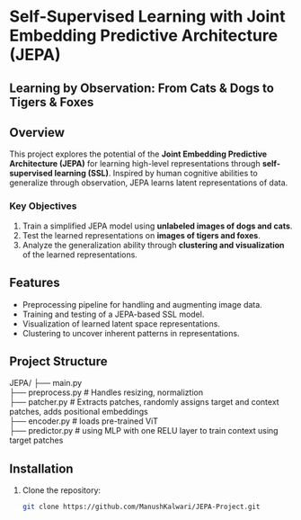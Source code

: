 # Self-Supervised Learning with Joint Embedding Predictive Architecture (JEPA)

## Learning by Observation: From Cats & Dogs to Tigers & Foxes

## Overview

This project explores the potential of the **Joint Embedding Predictive Architecture (JEPA)** for learning high-level representations through **self-supervised learning (SSL)**. Inspired by human cognitive abilities to generalize through observation, JEPA learns latent representations of data.

### Key Objectives
1. Train a simplified JEPA model using **unlabeled images of dogs and cats**.
2. Test the learned representations on **images of tigers and foxes**.
3. Analyze the generalization ability through **clustering and visualization** of the learned representations.

## Features
- Preprocessing pipeline for handling and augmenting image data.
- Training and testing of a JEPA-based SSL model.
- Visualization of learned latent space representations.
- Clustering to uncover inherent patterns in representations.

## Project Structure
JEPA/
├── main.py  
├── preprocess.py # Handles resizing, normaliztion  
├── patcher.py # Extracts patches, randomly assigns target and context patches, adds positional embeddings  
├── encoder.py # loads pre-trained ViT  
├── predictor.py # using MLP with one RELU layer to train context using target patches    



## Installation
1. Clone the repository:
   ```bash
   git clone https://github.com/ManushKalwari/JEPA-Project.git
  
